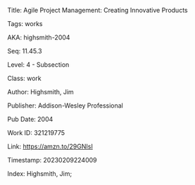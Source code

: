 Title:  Agile Project Management: Creating Innovative Products

Tags:   works

AKA:    highsmith-2004

Seq:    11.45.3

Level:  4 - Subsection

Class:  work

Author: Highsmith, Jim

Publisher: Addison-Wesley Professional

Pub Date: 2004

Work ID: 321219775

Link:   https://amzn.to/29GNIsI

Timestamp: 20230209224009

Index:  Highsmith, Jim; 
